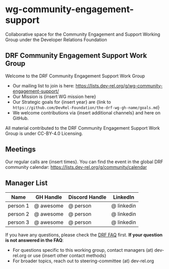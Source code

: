 # wg-community-engagement-support
Collaborative space for the Community Engagement and Support Working Group under the Developer Relations Foundation

## DRF Community Engagement Support Work Group

Welcome to the DRF Community Engagement Support Work Group

- Our mailing list to join is here: https://lists.dev-rel.org/g/wg-community-engagement-support/
- Our Mission is {insert WG mission here}
- Our Strategic goals for {insert year} are {link to `https://github.com/DevRel-Foundation/the-drf-wg-gh-name/goals.md`}
- We welcome contributions via {insert additional channels} and here on GitHub.

All material contributed to the DRF Community Engagement Support Work Group is under CC-BY-4.0 Licensing.

## Meetings

Our regular calls are {insert times}. You can find the event in the global DRF community calendar: https://lists.dev-rel.org/g/community/calendar

## Manager List

|    Name  | GH Handle |  Discord Handle |  LinkedIn  | 
|    ---   |     ---   |      ---        |     ---    |
| person 1 | @ awesome |     @ person    | @ linkedin |
| person 2 | @ awesome |     @ person    | @ linkedin |
| person 3 | @ awesome |     @ person    | @ linkedin |


If you have any questions, please check the [DRF FAQ](https://github.com/DevRel-Foundation#faq) first. **If your question is not answered in the FAQ**:

- For questions specific to this working group, contact managers (at) dev-rel.org or use {insert other contact methods}
- For broader topics, reach out to steering-committee (at) dev-rel.org
